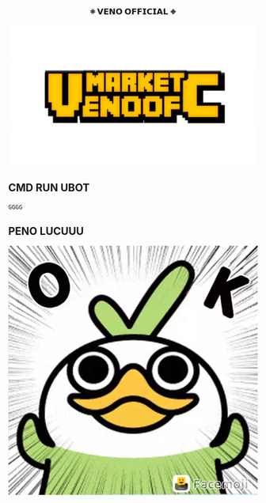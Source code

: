 <!-- START GLOBAL CORPORATION -->
<h3 align="center">
  𖥻 𝗩𝗘𝗡𝗢 𝗢𝗙𝗙𝗜𝗖𝗜𝗔𝗟 𖦏

  ![](https://github.com/kuymabar/mmk/blob/main/20241225_234731.png)
</h3>

## CMD RUN UBOT
```
GGGG
```
## PENO LUCUUU
> 
  ![](https://github.com/kuymabar/mmk/blob/main/VENO.webp)
</h3>







